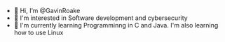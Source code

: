 - 👋 Hi, I’m @GavinRoake
- 👀 I'm interested in Software development and cybersecurity
- 🌱 I'm currently learning Programminng in C and Java. I'm also learning how to use Linux

<!---
GavinRoake/GavinRoake is a ✨ special ✨ repository because its `README.md` (this file) appears on your GitHub profile.
You can click the Preview link to take a look at your changes.
--->
